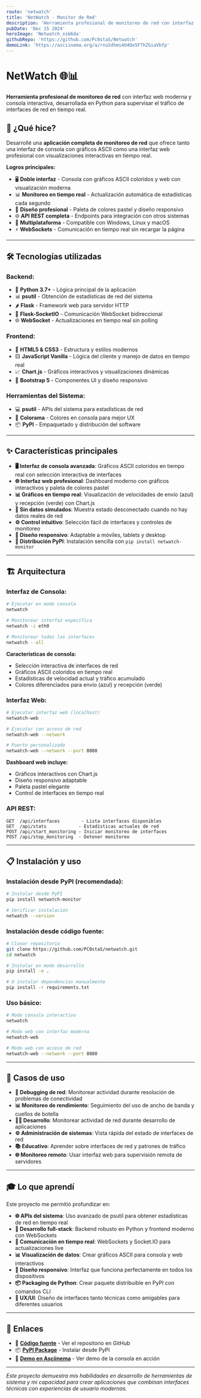 ```yaml
---
route: 'netwatch'
title: 'NetWatch - Monitor de Red'
description: 'Herramienta profesional de monitoreo de red con interfaz web moderna'
pubDate: 'Dec 15 2024'
heroImage: 'Netwatch_xsb6da'
githubRepo: 'https://github.com/Pc0staS/Netwatch'
demoLink: 'https://asciinema.org/a/rnuSdhmi4U4Oe5FThZGiaVbfp'
---
```

# NetWatch 🌐📊

**Herramienta profesional de monitoreo de red** con interfaz web moderna y consola interactiva, desarrollada en Python para supervisar el tráfico de interfaces de red en tiempo real.

## 🚀 ¿Qué hice?

Desarrollé una **aplicación completa de monitoreo de red** que ofrece tanto una interfaz de consola con gráficos ASCII como una interfaz web profesional con visualizaciones interactivas en tiempo real.

**Logros principales:**
- 🖥️ **Doble interfaz** - Consola con gráficos ASCII coloridos y web con visualización moderna
- 📊 **Monitoreo en tiempo real** - Actualización automática de estadísticas cada segundo
- 🎨 **Diseño profesional** - Paleta de colores pastel y diseño responsivo
- 🌐 **API REST completa** - Endpoints para integración con otros sistemas
- 📱 **Multiplataforma** - Compatible con Windows, Linux y macOS
- ⚡ **WebSockets** - Comunicación en tiempo real sin recargar la página

---

## 🛠️ Tecnologías utilizadas

### Backend:
- 🐍 **Python 3.7+** - Lógica principal de la aplicación
- 📊 **psutil** - Obtención de estadísticas de red del sistema
- 🌶️ **Flask** - Framework web para servidor HTTP
- 🔌 **Flask-SocketIO** - Comunicación WebSocket bidireccional
- 🌐 **WebSocket** - Actualizaciones en tiempo real sin polling

### Frontend:
- 📄 **HTML5 & CSS3** - Estructura y estilos modernos
- 🟨 **JavaScript Vanilla** - Lógica del cliente y manejo de datos en tiempo real
- 📈 **Chart.js** - Gráficos interactivos y visualizaciones dinámicas
- 🥾 **Bootstrap 5** - Componentes UI y diseño responsivo

### Herramientas del Sistema:
- 💻 **psutil** - APIs del sistema para estadísticas de red
- 🎨 **Colorama** - Colores en consola para mejor UX
- 📦 **PyPI** - Empaquetado y distribución del software

---

## ✨ Características principales

- **🖥️ Interfaz de consola avanzada**: Gráficos ASCII coloridos en tiempo real con selección interactiva de interfaces
- **🌐 Interfaz web profesional**: Dashboard moderno con gráficos interactivos y paleta de colores pastel
- **📊 Gráficos en tiempo real**: Visualización de velocidades de envío (azul) y recepción (verde) con Chart.js
- **🔌 Sin datos simulados**: Muestra estado desconectado cuando no hay datos reales de red
- **⚙️ Control intuitivo**: Selección fácil de interfaces y controles de monitoreo
- **📱 Diseño responsivo**: Adaptable a móviles, tablets y desktop
- **🚀 Distribución PyPI**: Instalación sencilla con `pip install netwatch-monitor`

---

## 🏗️ Arquitectura

### Interfaz de Consola:
```bash
# Ejecutar en modo consola
netwatch

# Monitorear interfaz específica
netwatch -i eth0

# Monitorear todas las interfaces
netwatch --all
```

**Características de consola:**
- Selección interactiva de interfaces de red
- Gráficos ASCII coloridos en tiempo real
- Estadísticas de velocidad actual y tráfico acumulado
- Colores diferenciados para envío (azul) y recepción (verde)

### Interfaz Web:
```bash
# Ejecutar interfaz web (localhost)
netwatch-web

# Ejecutar con acceso de red
netwatch-web --network

# Puerto personalizado
netwatch-web --network --port 8080
```

**Dashboard web incluye:**
- Gráficos interactivos con Chart.js
- Diseño responsivo adaptable
- Paleta pastel elegante
- Control de interfaces en tiempo real

### API REST:
```
GET  /api/interfaces        - Lista interfaces disponibles
GET  /api/stats            - Estadísticas actuales de red
POST /api/start_monitoring - Iniciar monitoreo de interfaces
POST /api/stop_monitoring  - Detener monitoreo
```

---

## 📋 Instalación y uso

### Instalación desde PyPI (recomendada):
```bash
# Instalar desde PyPI
pip install netwatch-monitor

# Verificar instalación
netwatch --version
```

### Instalación desde código fuente:
```bash
# Clonar repositorio
git clone https://github.com/PC0staS/netwatch.git
cd netwatch

# Instalar en modo desarrollo
pip install -e .

# O instalar dependencias manualmente
pip install -r requirements.txt
```

### Uso básico:
```bash
# Modo consola interactivo
netwatch

# Modo web con interfaz moderna
netwatch-web

# Modo web con acceso de red
netwatch-web --network --port 8080
```

---

## 🎯 Casos de uso

- **🔧 Debugging de red**: Monitorear actividad durante resolución de problemas de conectividad
- **📊 Monitoreo de rendimiento**: Seguimiento del uso de ancho de banda y cuellos de botella
- **👨‍💻 Desarrollo**: Monitorear actividad de red durante desarrollo de aplicaciones
- **⚙️ Administración de sistemas**: Vista rápida del estado de interfaces de red
- **📚 Educativo**: Aprender sobre interfaces de red y patrones de tráfico
- **🌐 Monitoreo remoto**: Usar interfaz web para supervisión remota de servidores

---

## 🎓 Lo que aprendí

Este proyecto me permitió profundizar en:
- **🌐 APIs del sistema**: Uso avanzado de psutil para obtener estadísticas de red en tiempo real
- **🔗 Desarrollo full-stack**: Backend robusto en Python y frontend moderno con WebSockets
- **🔌 Comunicación en tiempo real**: WebSockets y Socket.IO para actualizaciones live
- **📊 Visualización de datos**: Crear gráficos ASCII para consola y web interactivos
- **📱 Diseño responsivo**: Interfaz que funciona perfectamente en todos los dispositivos
- **📦 Packaging de Python**: Crear paquete distribuible en PyPI con comandos CLI
- **🎨 UX/UI**: Diseño de interfaces tanto técnicas como amigables para diferentes usuarios

---

## 🔗 Enlaces

- 📂 **[Código fuente](https://github.com/Pc0staS/Netwatch)** - Ver el repositorio en GitHub
- 📦 **[PyPI Package](https://pypi.org/project/netwatch-monitor/)** - Instalar desde PyPI
- 🎥 **[Demo en Asciinema](https://asciinema.org/a/rnuSdhmi4U4Oe5FThZGiaVbfp)** - Ver demo de la consola en acción

---

*Este proyecto demuestra mis habilidades en desarrollo de herramientas de sistema y mi capacidad para crear aplicaciones que combinan interfaces técnicas con experiencias de usuario modernas.*
